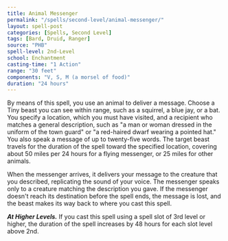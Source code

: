 ```yaml
---
title: Animal Messenger
permalink: "/spells/second-level/animal-messenger/"
layout: spell-post
categories: [Spells, Second Level]
tags: [Bard, Druid, Ranger]
source: "PHB"
spell-level: 2nd-Level
school: Enchantment
casting-time: "1 Action"
range: "30 feet"
components: "V, S, M (a morsel of food)"
duration: "24 hours"
---
```


By means of this spell, you use an animal to deliver a message. Choose a Tiny beast you can see within range, such as a squirrel, a blue jay, or a bat. You specify a location, which you must have visited, and a recipient who matches a general description, such as "a man or woman dressed in the uniform of the town guard" or "a red-haired dwarf wearing a pointed hat." You also speak a message of up to twenty-five words. The target beast travels for the duration of the spell toward the specified location, covering about 50 miles per 24 hours for a flying messenger, or 25 miles for other animals.

When the messenger arrives, it delivers your message to the creature that you described, replicating the sound of your voice. The messenger speaks only to a creature matching the description you gave. If the messenger doesn't reach its destination before the spell ends, the message is lost, and the beast makes its way back to where you cast this spell.

***At Higher Levels.*** If you cast this spell using a spell slot of 3rd level or higher, the duration of the spell increases by 48 hours for each slot level above 2nd.